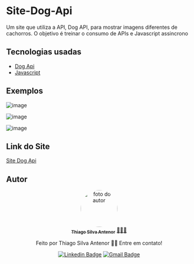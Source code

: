 # Site-Dog-Api
Um site que utiliza a API, Dog API, para mostrar imagens diferentes de cachorros. O objetivo é treinar o consumo de APIs e Javascript assincrono

## Tecnologias usadas
- [Dog Api](https://dog.ceo/dog-api/)
- [Javascript](https://developer.mozilla.org/pt-BR/docs/Web/JavaScript)

## Exemplos 
![image](https://user-images.githubusercontent.com/99970279/194685252-26997501-687e-45c8-a06f-c073254b4544.png)

![image](https://user-images.githubusercontent.com/99970279/194685274-d7373483-441a-4aa4-bb08-ed00228c4414.png)

![image](https://user-images.githubusercontent.com/99970279/194685325-888d7c4d-0c59-48d2-b958-b066d959e4fa.png)


## Link do Site
[Site Dog Api](https://thiagosilvaantenor.github.io/Site-Dog-Api/)

## Autor
<div align="center">
<a href="https://www.linkedin.com/in/thiago-antenor/">
 <img style="border-radius: 50%;" src="https://avatars.githubusercontent.com/u/99970279?v=4" width="100px;" alt="foto do autor"/>
 <br />
 <sub><b>Thiago Silva Antenor</b></sub></a> <a href="https://www.linkedin.com/in/thiago-antenor/" title="Linkedin"> 🧑🏾‍💻</a>


Feito por Thiago Silva Antenor 👋🏽 Entre em contato!

[![Linkedin Badge](https://img.shields.io/badge/-Thiago-blue?style=flat-square&logo=Linkedin&logoColor=white&link=https://www.linkedin.com/in/thiago-antenor/)](https://www.linkedin.com/in/thiago-antenor/) 
[![Gmail Badge](https://img.shields.io/badge/-thiagoantenor31@gmail.com-c14438?style=flat-square&logo=Gmail&logoColor=white&link=mailto:thiagoantenor31.com)](mailto:thiagoantenor31.com)
</div>


